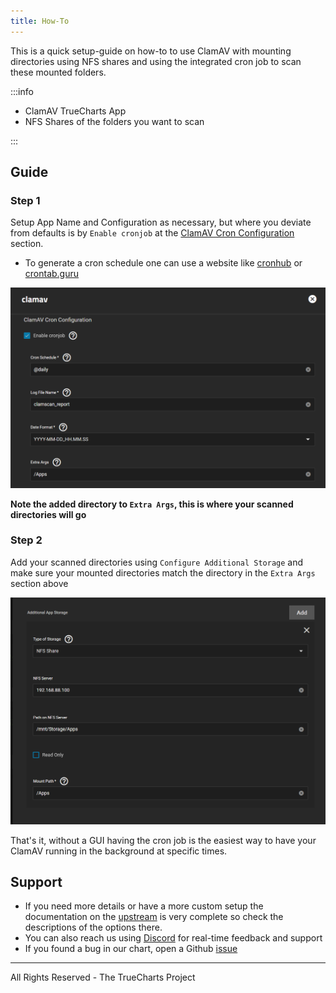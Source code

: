 ```yaml
---
title: How-To
---
```


This is a quick setup-guide on how-to to use ClamAV with mounting directories using NFS shares and using the integrated cron job to scan these mounted folders.

:::info

- ClamAV TrueCharts App
- NFS Shares of the folders you want to scan

:::

## Guide

### Step 1

Setup App Name and Configuration as necessary, but where you deviate from defaults is by `Enable cronjob` at the <u>ClamAV Cron Configuration</u> section.

- To generate a cron schedule one can use a website like [cronhub](https://crontab.cronhub.io) or [crontab.guru](https://crontab.guru)

![Cron Config](./img/Cron-Config.png)

**Note the added directory to `Extra Args`, this is where your scanned directories will go**

### Step 2

Add your scanned directories using `Configure Additional Storage` and make sure your mounted directories match the directory in the `Extra Args` section above

![NFS Share](./img/NFS-Share.png)

That's it, without a GUI having the cron job is the easiest way to have your ClamAV running in the background at specific times.

## Support

- If you need more details or have a more custom setup the documentation on the [upstream](https://github.com/Cisco-Talos/clamav) is very complete so check the descriptions of the options there.
- You can also reach us using [Discord](/s/discord) for real-time feedback and support
- If you found a bug in our chart, open a Github [issue](https://github.com/truecharts/apps/issues/new/choose)

---

All Rights Reserved - The TrueCharts Project
